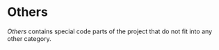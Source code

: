 # Others

*Others* contains special code parts of the project that do not fit into any other category.
